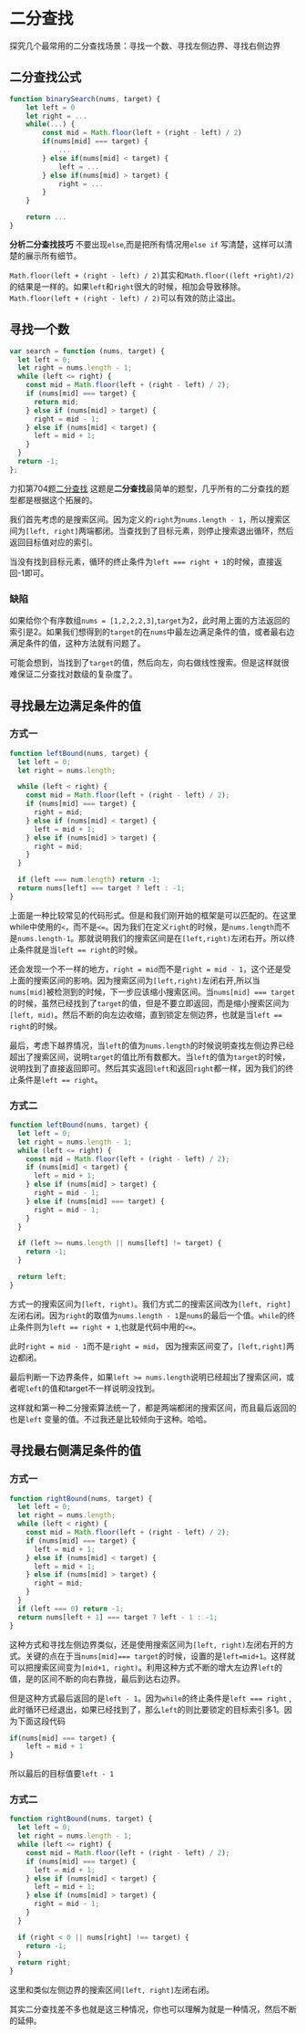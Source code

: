 
# 二分查找
探究几个最常用的二分查找场景：寻找一个数、寻找左侧边界、寻找右侧边界
## 二分查找公式
```js
function binarySearch(nums, target) {
	let left = 0
	let right = ...
	while(...) {
		const mid = Math.floor(left + (right - left) / 2)
		if(nums[mid] === target) {
			...
		} else if(nums[mid] < target) {
			left = ...
		} else if(nums[mid] > target) {
			right = ...
		}
	} 

	return ...
}
```

**分析二分查找技巧**
不要出现`else`,而是把所有情况用`else if` 写清楚，这样可以清楚的展示所有细节。

`Math.floor(left + (right - left) / 2)`其实和`Math.floor((left +right)/2)`的结果是一样的。如果`left`和`right`很大的时候，相加会导致移除。`Math.floor(left + (right - left) / 2)`可以有效的防止溢出。

## 寻找一个数
```js
var search = function (nums, target) {
  let left = 0;
  let right = nums.length - 1;
  while (left <= right) {
    const mid = Math.floor(left + (right - left) / 2);
    if (nums[mid] === target) {
      return mid;
    } else if (nums[mid] > target) {
      right = mid - 1;
    } else if (nums[mid] < target) {
      left = mid + 1;
    }
  }
  return -1;
};
```
力扣第704题[二分查找](https://leetcode.cn/problems/binary-search/)
这题是**二分查找**最简单的题型，几乎所有的二分查找的题型都是根据这个拓展的。

我们首先考虑的是搜索区间。因为定义的`right`为`nums.length - 1`，所以搜索区间为`[left, right]`两端都闭。当查找到了目标元素，则停止搜索退出循环，然后返回目标值对应的索引。

当没有找到目标元素，循环的终止条件为`left === right + 1`的时候，直接返回-1即可。

### 缺陷
如果给你个有序数组`nums = [1,2,2,2,3]`,`target`为2，此时用上面的方法返回的索引是2。如果我们想得到的`target`的在`nums`中最左边满足条件的值，或者最右边满足条件的值，这种方法就有问题了。

可能会想到，当找到了`target`的值，然后向左，向右做线性搜索。但是这样就很难保证二分查找对数级的复杂度了。

## 寻找最左边满足条件的值
### 方式一
```js
function leftBound(nums, target) {
  let left = 0;
  let right = nums.length;

  while (left < right) {
    const mid = Math.floor(left + (right - left) / 2);
    if (nums[mid] === target) {
      right = mid;
    } else if (nums[mid] < target) {
      left = mid + 1;
    } else if (nums[mid] > target) {
      right = mid;
    }
  }

  if (left === num.length) return -1;
  return nums[left] === target ? left : -1;
}
```
上面是一种比较常见的代码形式。但是和我们刚开始的框架是可以匹配的。在这里while中使用的`<`，而不是`<=`。因为我们在定义`right`的时候，是`nums.length`而不是`nums.length-1`。那就说明我们的搜索区间是在`[left,right)`左闭右开。所以终止条件就是当`left == right`的时候。

还会发现一个不一样的地方，`right = mid`而不是`right = mid - 1`，这个还是受上面的搜索区间的影响。因为搜索区间为`[left,right)`左闭右开,所以当`nums[mid]`被检测到的时候，下一步应该缩小搜索区间。当`nums[mid] === target`的时候，虽然已经找到了`target`的值，但是不要立即返回，而是缩小搜索区间为`[left, mid)`。然后不断的向左边收缩，直到锁定左侧边界，也就是当`left == right`的时候。

最后，考虑下越界情况，当`left`的值为`nums.length`的时候说明查找左侧边界已经超出了搜索区间，说明`target`的值比所有数都大。当`left`的值为`target`的时候，说明找到了直接返回即可。然后其实返回`left`和返回`right`都一样，因为我们的终止条件是`left == right`。

### 方式二
```js
function leftBound(nums, target) {
  let left = 0;
  let right = nums.length - 1;
  while (left <= right) {
    const mid = Math.floor(left + (right - left) / 2);
    if (nums[mid] < target) {
      left = mid + 1;
    } else if (nums[mid] > target) {
      right = mid - 1;
    } else if (nums[mid] === target) {
      right = mid - 1;
    }
  }

  if (left >= nums.length || nums[left] != target) {
    return -1;
  }

  return left;
}
```
方式一的搜索区间为`[left, right)`。我们方式二的搜索区间改为`[left, right]`左闭右闭。因为`right`的取值为`nums.length - 1`是`nums`的最后一个值。`while`的终止条件则为`left == right + 1`,也就是代码中用的`<=`。

此时`right = mid - 1`而不是`right = mid`， 因为搜索区间变了，`[left,right]`两边都闭。

最后判断一下边界条件，如果`left >= nums.length`说明已经超出了搜索区间，或者呢`left`的值和target不一样说明没找到。

这样就和第⼀种⼆分搜索算法统⼀了，都是两端都闭的搜索区间，⽽且最后返回的也是`left` 变量的值。不过我还是比较倾向于这种。哈哈。
## 寻找最右侧满足条件的值
### 方式一
```js
function rightBound(nums, target) {
  let left = 0;
  let right = nums.length;
  while (left < right) {
    const mid = Math.floor(left + (right - left) / 2);
    if (nums[mid] === target) {
      left = mid + 1;
    } else if (nums[mid] < target) {
      left = mid + 1;
    } else if (nums[mid] > target) {
      right = mid;
    }
  }
  if (left === 0) return -1;
  return nums[left + 1] === target ? left - 1 : -1;
}
```
这种方式和寻找左侧边界类似，还是使用搜索区间为`[left, right)`左闭右开的方式。关键的点在于当`nums[mid]=== target`的时候，设置的是`left=mid+1`。这样就可以把搜索区间变为`[mid+1, right)`。利用这种方式不断的增大左边界`left`的值，是的区间不断的向右靠拢，最后到达右边界。

但是这种方式最后返回的是`left - 1`。因为`while`的终止条件是`left === right` ,此时循环已经退出，如果已经找到了，那么`left`的则比要锁定的目标索引多1。因为下面这段代码
```js
if(nums[mid] === target) {
	left = mid + 1
}
```
所以最后的目标值要`left - 1`
### 方式二
```js
function rightBound(nums, target) {
  let left = 0;
  let right = nums.length - 1;
  while (left <= right) {
    const mid = Math.floor(left + (right - left) / 2);
    if (nums[mid] === target) {
      left = mid + 1;
    } else if (nums[mid] < target) {
      left = mid + 1;
    } else if (nums[mid] > target) {
      right = mid - 1;
    }
  }

  if (right < 0 || nums[right] !== target) {
    return -1;
  }
  return right;
}
```
这里和类似左侧边界的搜索区间`[left, right]`左闭右闭。

其实二分查找差不多也就是这三种情况，你也可以理解为就是一种情况，然后不断的延伸。